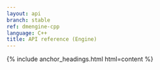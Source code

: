 ```yaml
---
layout: api
branch: stable
ref: dmengine-cpp
language: C++
title: API reference (Engine)
---
```

{% include anchor_headings.html html=content %}